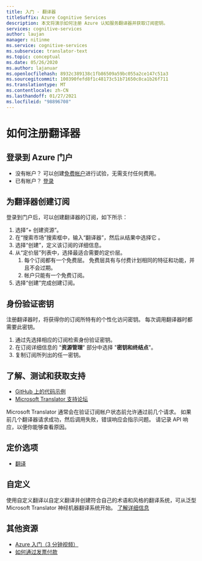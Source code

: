 ```yaml
---
title: 入门 - 翻译器
titleSuffix: Azure Cognitive Services
description: 本文将演示如何注册 Azure 认知服务翻译器并获取订阅密钥。
services: cognitive-services
author: laujan
manager: nitinme
ms.service: cognitive-services
ms.subservice: translator-text
ms.topic: conceptual
ms.date: 05/26/2020
ms.author: lajanuar
ms.openlocfilehash: 8932c389138c1fb86509a59bc055a2ce147c51a3
ms.sourcegitcommit: 100390fefd8f1c48173c51b71650c8ca1b26f711
ms.translationtype: MT
ms.contentlocale: zh-CN
ms.lasthandoff: 01/27/2021
ms.locfileid: "98896708"
---
```

# <a name="how-to-sign-up-for-translator"></a>如何注册翻译器

## <a name="sign-in-to-the-azure-portal"></a>登录到 Azure 门户

- 没有帐户？ 可以创建[免费帐户](https://azure.microsoft.com/free/cognitive-services)进行试验，无需支付任何费用。
- 已有帐户？ [登录](https://ms.portal.azure.com/)

## <a name="create-a-subscription-for-translator"></a>为翻译器创建订阅

登录到门户后，可以创建翻译器的订阅，如下所示：

1. 选择“+ 创建资源”。
1. 在“搜索市场”搜索框中，输入“翻译器”，然后从结果中选择它 。
1. 选择“创建”，定义该订阅的详细信息。
1. 从“定价层”列表中，选择最适合需要的定价层。
    1. 每个订阅都有一个免费层。 免费层具有与付费计划相同的特征和功能，并且不会过期。
    1. 帐户只能有一个免费订阅。
1. 选择“创建”完成创建订阅。

## <a name="authentication-key"></a>身份验证密钥

注册翻译器时，将获得你的订阅所特有的个性化访问密钥。 每次调用翻译器时都需要此密钥。

1. 通过先选择相应的订阅检索身份验证密钥。
1. 在订阅详细信息的 "**资源管理**" 部分中选择 "**密钥和终结点**"。
1. 复制订阅所列出的任一密钥。

## <a name="learn-test-and-get-support"></a>了解、测试和获取支持

- [GitHub 上的代码示例](https://github.com/MicrosoftTranslator)
- [Microsoft Translator 支持论坛](https://www.aka.ms/TranslatorForum)

Microsoft Translator 通常会在验证订阅帐户状态前允许通过前几个请求。 如果前几个翻译器请求成功，然后调用失败，错误响应会指示问题。 请记录 API 响应，以便你能够查看原因。

## <a name="pricing-options"></a>定价选项

- [翻译](https://azure.microsoft.com/pricing/details/cognitive-services/translator-text-api/)

## <a name="customization"></a>自定义

使用自定义翻译以自定义翻译并创建符合自己的术语和风格的翻译系统，可从泛型 Microsoft Translator 神经机器翻译系统开始。 [了解详细信息](customization.md)

## <a name="additional-resources"></a>其他资源

- [Azure 入门（3 分钟视频）](https://azure.microsoft.com/get-started/?b=16.24)
- [如何通过发票付款](https://azure.microsoft.com/pricing/invoicing/)
